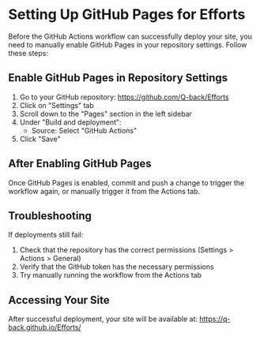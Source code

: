# Setting Up GitHub Pages for Efforts

Before the GitHub Actions workflow can successfully deploy your site, you need to manually enable GitHub Pages in your repository settings. Follow these steps:

## Enable GitHub Pages in Repository Settings

1. Go to your GitHub repository: https://github.com/Q-back/Efforts
2. Click on "Settings" tab
3. Scroll down to the "Pages" section in the left sidebar
4. Under "Build and deployment":
   - Source: Select "GitHub Actions"
5. Click "Save"

## After Enabling GitHub Pages

Once GitHub Pages is enabled, commit and push a change to trigger the workflow again, or manually trigger it from the Actions tab.

## Troubleshooting

If deployments still fail:
1. Check that the repository has the correct permissions (Settings > Actions > General)
2. Verify that the GitHub token has the necessary permissions
3. Try manually running the workflow from the Actions tab

## Accessing Your Site

After successful deployment, your site will be available at:
https://q-back.github.io/Efforts/

